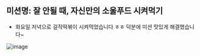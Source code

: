 ## 미션명: 잘 안될 때, 자신만의 소울푸드 시켜먹기
- 화요일 저녁으로 걸작떡볶이 시켜먹었습니다 ㅎㅎ 덕분에 미션 맛있게 해결했습니다~

![image](https://private-user-images.githubusercontent.com/123712285/352373790-e7698a6a-a4f2-485b-bbae-af4506460668.png?jwt=eyJhbGciOiJIUzI1NiIsInR5cCI6IkpXVCJ9.eyJpc3MiOiJnaXRodWIuY29tIiwiYXVkIjoicmF3LmdpdGh1YnVzZXJjb250ZW50LmNvbSIsImtleSI6ImtleTUiLCJleHAiOjE3MjE5ODc4OTAsIm5iZiI6MTcyMTk4NzU5MCwicGF0aCI6Ii8xMjM3MTIyODUvMzUyMzczNzkwLWU3Njk4YTZhLWE0ZjItNDg1Yi1iYmFlLWFmNDUwNjQ2MDY2OC5wbmc_WC1BbXotQWxnb3JpdGhtPUFXUzQtSE1BQy1TSEEyNTYmWC1BbXotQ3JlZGVudGlhbD1BS0lBVkNPRFlMU0E1M1BRSzRaQSUyRjIwMjQwNzI2JTJGdXMtZWFzdC0xJTJGczMlMkZhd3M0X3JlcXVlc3QmWC1BbXotRGF0ZT0yMDI0MDcyNlQwOTUzMTBaJlgtQW16LUV4cGlyZXM9MzAwJlgtQW16LVNpZ25hdHVyZT0wNjNmYTAwOTkzY2MxMjFiOTg5ZWE2YjMzYjU3NTIzODFmMjI0Y2M5OTI1YzVjN2I3MjRhMDQyMGM4ZjJiMTJjJlgtQW16LVNpZ25lZEhlYWRlcnM9aG9zdCZhY3Rvcl9pZD0wJmtleV9pZD0wJnJlcG9faWQ9MCJ9.sDENhgHMoJB5CCT80jnQqvHcbnyHk-3ubDGNeCjyP44)
